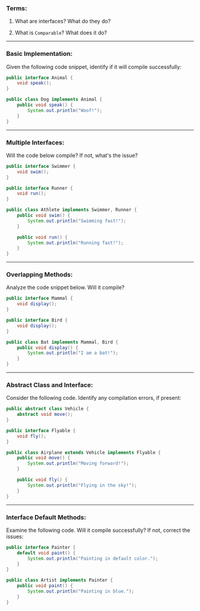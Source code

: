 
### Terms: 

1. What are interfaces? What do they do?

2. What is `Comparable`? What does it do?

---
### **Basic Implementation:**

Given the following code snippet, identify if it will compile successfully:

```Java
public interface Animal {
    void speak();
}

public class Dog implements Animal {
    public void speak() {
        System.out.println("Woof!");
    }
}
```

---
### **Multiple Interfaces:**

Will the code below compile? If not, what's the issue?

```Java
public interface Swimmer {
    void swim();
}

public interface Runner {
    void run();
}

public class Athlete implements Swimmer, Runner {
    public void swim() {
        System.out.println("Swimming fast!");
    }

    public void run() {
        System.out.println("Running fast!");
    }
}
```

---
### **Overlapping Methods:**

Analyze the code snippet below. Will it compile?

```Java
public interface Mammal {
    void display();
}

public interface Bird {
    void display();
}

public class Bat implements Mammal, Bird {
    public void display() {
        System.out.println("I am a bat!");
    }
}
```

---
### **Abstract Class and Interface:**

Consider the following code. Identify any compilation errors, if present:

```Java
public abstract class Vehicle {
    abstract void move();
}

public interface Flyable {
    void fly();
}

public class Airplane extends Vehicle implements Flyable {
    public void move() {
        System.out.println("Moving forward!");
    }

    public void fly() {
        System.out.println("Flying in the sky!");
    }
}
```

---
### **Interface Default Methods:**

Examine the following code. Will it compile successfully? If not, correct the issues:

```Java
public interface Painter {
    default void paint() {
        System.out.println("Painting in default color.");
    }
}

public class Artist implements Painter {
    public void paint() {
        System.out.println("Painting in blue.");
    }
}
```

